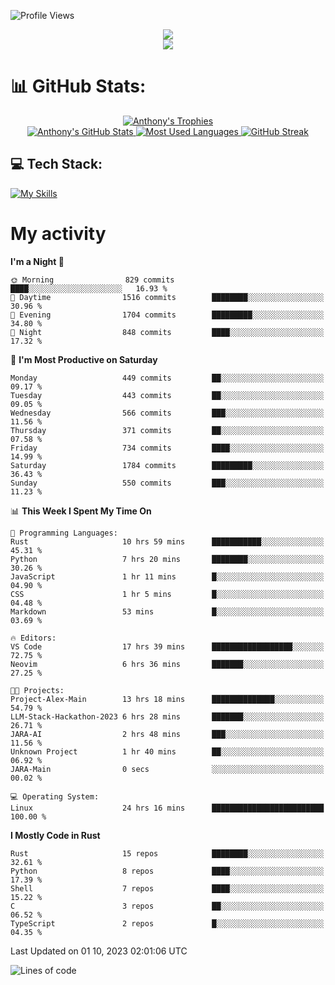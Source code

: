 
![Profile Views](https://komarev.com/ghpvc/?username=anthonymichaeltdm&label=Profile%20views&color=0e75b6&style=flat)

<!--profile banner-->
<div align="center">
  <img src="https://svg-banners.vercel.app/api?type=typeWriter&text1=Anthony%20Rubick&width=800&height=150" />
</div>

<!--profile views-->
<div align="center">
  <a href="https://u8views.com/github/AnthonyMichaelTDM">
    <img src="https://u8views.com/api/v1/github/profiles/68485672/views/day-week-month-total-count.svg">
  </a>
</div>

# 📊 GitHub Stats:

<!--trophies https://github.com/ryo-ma/github-profile-trophy -->
<div align="center"> 
  <a href="https://github.com/ryo-ma/github-profile-trophy">
    <picture>
      <source
        srcset="https://github-profile-trophy.vercel.app/?username=anthonymichaeltdm&theme=gitdimmed&no-frame=true&no-bg=true&column=-1"
        media="(prefers-color-scheme: dark)"
      />
      <source
        srcset="https://github-profile-trophy.vercel.app/?username=anthonymichaeltdm&theme=_____&no-frame=true&no-bg=true&column=-1"
        media="(prefers-color-scheme: light), (prefers-color-scheme: no-preference)"
      />
      <img src="https://github-profile-trophy.vercel.app/?username=anthonymichaeltdm&theme=gitdimmed&no-frame=true&no-bg=true&column=-1" alt="Anthony's Trophies" />
    </picture>
  </a>
</div>

<div align="center">
  <a href="https://github.com/anuraghazra/github-readme-stats">
    <picture>
      <source
        srcset="https://github-readme-stats.vercel.app/api?username=anthonymichaeltdm&show_icons=true&locale=en&theme=github_dark_dimmed&count_private=true&hide_border=true&include_all_commits=true"
        media="(prefers-color-scheme: dark)"
      />
      <source
        srcset="https://github-readme-stats.vercel.app/api?username=anthonymichaeltdm&show_icons=true&locale=en&theme=___&count_private=true&hide_border=true&include_all_commits=true"
        media="(prefers-color-scheme: light), (prefers-color-scheme: no-preference)"
      />
      <img src="https://github-readme-stats.vercel.app/api?username=anthonymichaeltdm&show_icons=true&locale=en&theme=github_dark_dimmed&count_private=true&hide_border=true&include_all_commits=true" alt="Anthony's GitHub Stats" />
    </picture>
  </a>
  
  <!--most used languages-->
  <a href="https://github.com/anuraghazra/github-readme-stats">
    <picture>
      <source
        srcset="https://github-readme-stats.vercel.app/api/top-langs?username=anthonymichaeltdm&show_icons=true&locale=en&layout=compact&theme=github_dark_dimmed&langs_count=8&count_private=true&size_weight=0.5&count_weight=0.5&hide_border=true"
        media="(prefers-color-scheme: dark)"
      />
      <source
        srcset="https://github-readme-stats.vercel.app/api/top-langs?username=anthonymichaeltdm&show_icons=true&locale=en&layout=compact&theme=____&langs_count=8&count_private=true&size_weight=0.5&count_weight=0.5&hide_border=true"
        media="(prefers-color-scheme: light), (prefers-color-scheme: no-preference)"
      />
      <img src="https://github-readme-stats.vercel.app/api/top-langs?username=anthonymichaeltdm&show_icons=true&locale=en&layout=compact&theme=github_dark_dimmed&langs_count=8&count_private=true&size_weight=0.5&count_weight=0.5&hide_border=true" alt="Most Used Languages" />
    </picture>
  </a>
  
  <!--streak https://git.io/streak-stats -->
  <a href="https://git.io/streak-stats">
    <picture>
      <source
        srcset="https://streak-stats.demolab.com?user=AnthonyMichaelTDM&theme=one-dark-pro&hide_border=true"
        media="(prefers-color-scheme: dark)"
      />
      <source
        srcset="https://streak-stats.demolab.com?user=AnthonyMichaelTDM&theme=_____&hide_border=true"
        media="(prefers-color-scheme: light), (prefers-color-scheme: no-preference)"
      />
      <img src="https://streak-stats.demolab.com?user=AnthonyMichaelTDM&theme=one-dark-pro&hide_border=true" alt="GitHub Streak" />
    </picture>
  </a>
</div>

<!--favorite languages and tools, and most used langs-->
## 💻 Tech Stack:

[![My Skills](https://skillicons.dev/icons?i=rust,actix,aws,github,githubactions,git,linux,bash,cpp,docker,java,latex,md,neovim,postgres,py,regex,vscode&theme=dark&perline=6)](https://skillicons.dev#gh-dark-mode-only)

# My activity

<!--START_SECTION:activity-->

<!--END_SECTION:activity-->

<!-- weekly activity https://github.com/AnthonyMichaelTDM/waka-readme-stats -->
<!--START_SECTION:waka-->
**I'm a Night 🦉** 

```text
🌞 Morning                829 commits         ████░░░░░░░░░░░░░░░░░░░░░   16.93 % 
🌆 Daytime                1516 commits        ████████░░░░░░░░░░░░░░░░░   30.96 % 
🌃 Evening                1704 commits        █████████░░░░░░░░░░░░░░░░   34.80 % 
🌙 Night                  848 commits         ████░░░░░░░░░░░░░░░░░░░░░   17.32 % 
```
📅 **I'm Most Productive on Saturday** 

```text
Monday                   449 commits         ██░░░░░░░░░░░░░░░░░░░░░░░   09.17 % 
Tuesday                  443 commits         ██░░░░░░░░░░░░░░░░░░░░░░░   09.05 % 
Wednesday                566 commits         ███░░░░░░░░░░░░░░░░░░░░░░   11.56 % 
Thursday                 371 commits         ██░░░░░░░░░░░░░░░░░░░░░░░   07.58 % 
Friday                   734 commits         ████░░░░░░░░░░░░░░░░░░░░░   14.99 % 
Saturday                 1784 commits        █████████░░░░░░░░░░░░░░░░   36.43 % 
Sunday                   550 commits         ███░░░░░░░░░░░░░░░░░░░░░░   11.23 % 
```


📊 **This Week I Spent My Time On** 

```text
💬 Programming Languages: 
Rust                     10 hrs 59 mins      ███████████░░░░░░░░░░░░░░   45.31 % 
Python                   7 hrs 20 mins       ████████░░░░░░░░░░░░░░░░░   30.26 % 
JavaScript               1 hr 11 mins        █░░░░░░░░░░░░░░░░░░░░░░░░   04.90 % 
CSS                      1 hr 5 mins         █░░░░░░░░░░░░░░░░░░░░░░░░   04.48 % 
Markdown                 53 mins             █░░░░░░░░░░░░░░░░░░░░░░░░   03.69 % 

🔥 Editors: 
VS Code                  17 hrs 39 mins      ██████████████████░░░░░░░   72.75 % 
Neovim                   6 hrs 36 mins       ███████░░░░░░░░░░░░░░░░░░   27.25 % 

🐱‍💻 Projects: 
Project-Alex-Main        13 hrs 18 mins      ██████████████░░░░░░░░░░░   54.79 % 
LLM-Stack-Hackathon-2023 6 hrs 28 mins       ███████░░░░░░░░░░░░░░░░░░   26.71 % 
JARA-AI                  2 hrs 48 mins       ███░░░░░░░░░░░░░░░░░░░░░░   11.56 % 
Unknown Project          1 hr 40 mins        ██░░░░░░░░░░░░░░░░░░░░░░░   06.92 % 
JARA-Main                0 secs              ░░░░░░░░░░░░░░░░░░░░░░░░░   00.02 % 

💻 Operating System: 
Linux                    24 hrs 16 mins      █████████████████████████   100.00 % 
```

**I Mostly Code in Rust** 

```text
Rust                     15 repos            ████████░░░░░░░░░░░░░░░░░   32.61 % 
Python                   8 repos             ████░░░░░░░░░░░░░░░░░░░░░   17.39 % 
Shell                    7 repos             ████░░░░░░░░░░░░░░░░░░░░░   15.22 % 
C                        3 repos             ██░░░░░░░░░░░░░░░░░░░░░░░   06.52 % 
TypeScript               2 repos             █░░░░░░░░░░░░░░░░░░░░░░░░   04.35 % 
```




 Last Updated on 01 10, 2023 02:01:06 UTC
<!--END_SECTION:waka-->

<!--START_SECTION:loc-->
![Lines of code](https://img.shields.io/badge/From%20Hello%20World%20I%27ve%20Written-12.3%20million%20lines%20of%20code-blue)


<!--END_SECTION:loc-->
